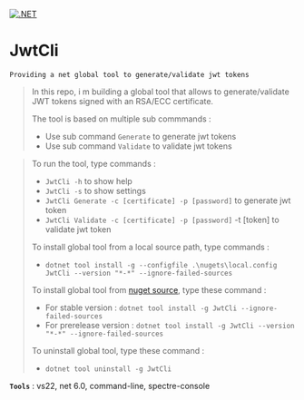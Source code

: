 [![.NET](https://github.com/aimenux/JwtCli/actions/workflows/ci.yml/badge.svg?branch=main)](https://github.com/aimenux/JwtCli/actions/workflows/ci.yml)

# JwtCli
```
Providing a net global tool to generate/validate jwt tokens
```

> In this repo, i m building a global tool that allows to generate/validate JWT tokens signed with an RSA/ECC certificate.
>
> The tool is based on multiple sub commmands :
> - Use sub command `Generate` to generate jwt tokens
> - Use sub command `Validate` to validate jwt tokens

>
> To run the tool, type commands :
> - `JwtCli -h` to show help
> - `JwtCli -s` to show settings
> - `JwtCli Generate -c [certificate] -p [password]` to generate jwt token
> - `JwtCli Validate -c [certificate] -p [password]` -t [token] to validate jwt token
>
>
> To install global tool from a local source path, type commands :
> - `dotnet tool install -g --configfile .\nugets\local.config JwtCli --version "*-*" --ignore-failed-sources`
>
> To install global tool from [nuget source](https://www.nuget.org/packages/JwtCli), type these command :
> - For stable version : `dotnet tool install -g JwtCli --ignore-failed-sources`
> - For prerelease version : `dotnet tool install -g JwtCli --version "*-*" --ignore-failed-sources`
>
> To uninstall global tool, type these command :
> - `dotnet tool uninstall -g JwtCli`
>
>

**`Tools`** : vs22, net 6.0, command-line, spectre-console